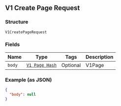 ## V1 Create Page Request

### Structure

`V1CreatePageRequest`

### Fields

| Name | Type | Tags | Description |
|  --- | --- | --- | --- |
| `body` | [`V1 Page Hash`](/doc/models/v1-page.md) | Optional | V1Page |

### Example (as JSON)

```json
{
  "body": null
}
```


